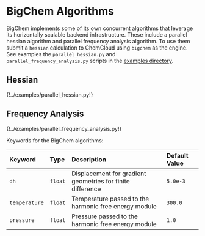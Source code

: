 # BigChem Algorithms

BigChem implements some of its own concurrent algorithms that leverage its horizontally scalable backend infrastructure. These include a parallel hessian algorithm and parallel frequency analysis algorithm. To use them submit a `hessian` calculation to ChemCloud using `bigchem` as the engine. See examples the `parallel_hessian.py` and `parallel_frequency_analysis.py` scripts in the [examples directory](https://github.com/mtzgroup/chemcloud-client/tree/main/examples).

## Hessian
{!../examples/parallel_hessian.py!}

## Frequency Analysis

{!../examples/parallel_frequency_analysis.py!}

Keywords for the BigChem algorithms:

| Keyword       | Type    | Description                                                | Default Value |
| :------------ | :------ | :--------------------------------------------------------- | :------------ |
| `dh`          | `float` | Displacement for gradient geometries for finite difference | `5.0e-3`      |
| `temperature` | `float` | Temperature passed to the harmonic free energy module      | `300.0`       |
| `pressure`    | `float` | Pressure passed to the harmonic free energy module         | `1.0`         |